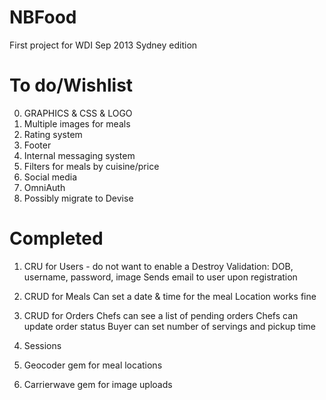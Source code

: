 NBFood
======
First project for WDI Sep 2013 Sydney edition

To do/Wishlist
=========
0. GRAPHICS & CSS & LOGO
1. Multiple images for meals
2. Rating system
3. Footer
4. Internal messaging system
5. Filters for meals by cuisine/price
6. Social media
7. OmniAuth
8. Possibly migrate to Devise

Completed
=========
1. CRU for Users - do not want to enable a Destroy
  Validation: DOB, username, password, image
  Sends email to user upon registration

2. CRUD for Meals
  Can set a date & time for the meal
  Location works fine

3. CRUD for Orders
  Chefs can see a list of pending orders
  Chefs can update order status
  Buyer can set number of servings and pickup time

4. Sessions

5. Geocoder gem for meal locations

6. Carrierwave gem for image uploads